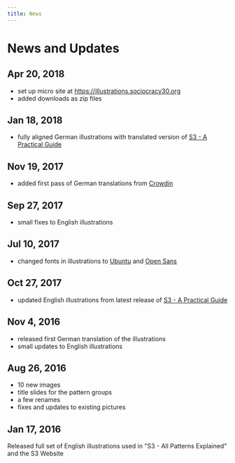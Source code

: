 ```yaml
---
title: News
---
```


# News and Updates

## Apr 20, 2018

* set up micro site at <https://illustrations.sociocracy30.org>
* added downloads as zip files

## Jan 18, 2018

* fully aligned German illustrations with translated version of [S3 - A Practical Guide](https://sociocracy30.org/guide)


## Nov 19, 2017

* added first pass of German translations from [Crowdin](https://crowdin.com/project/sociocracy-30-illustrations)

## Sep 27, 2017

* small fixes to English illustrations

## Jul 10, 2017

* changed fonts in illustrations to [Ubuntu](https://fonts.google.com/specimen/Ubuntu) and [Open Sans](https://fonts.google.com/specimen/Open+Sans)

## Oct 27, 2017

* updated English illustrations from latest release of [S3 - A Practical Guide](https://sociocracy30.org/guide)

## Nov 4, 2016 

* released first German translation of the illustrations
* small updates to English illustrations


## Aug 26, 2016

* 10 new images
* title slides for the pattern groups
* a few renames
* fixes and updates to existing pictures


## Jan 17, 2016

Released full set of English illustrations used in "S3 - All Patterns Explained" and the S3 Website
